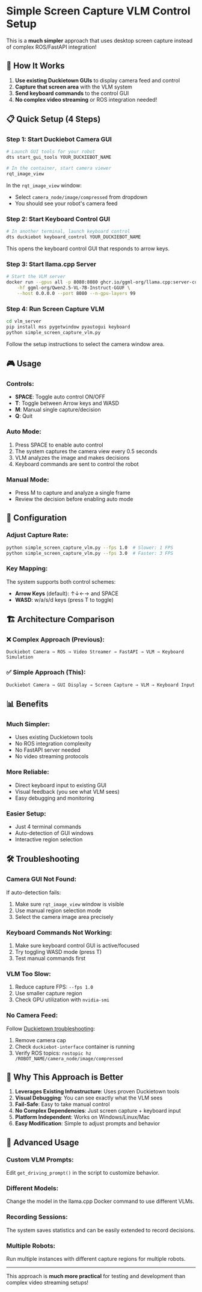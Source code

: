 # Simple Screen Capture VLM Control Setup

This is a **much simpler** approach that uses desktop screen capture instead of complex ROS/FastAPI integration!

## 🎯 How It Works

1. **Use existing Duckietown GUIs** to display camera feed and control
2. **Capture that screen area** with the VLM system  
3. **Send keyboard commands** to the control GUI
4. **No complex video streaming** or ROS integration needed!

## 📋 Quick Setup (4 Steps)

### Step 1: Start Duckiebot Camera GUI
```bash
# Launch GUI tools for your robot
dts start_gui_tools YOUR_DUCKIEBOT_NAME

# In the container, start camera viewer
rqt_image_view
```

In the `rqt_image_view` window:
- Select `camera_node/image/compressed` from dropdown
- You should see your robot's camera feed

### Step 2: Start Keyboard Control GUI  
```bash
# In another terminal, launch keyboard control
dts duckiebot keyboard_control YOUR_DUCKIEBOT_NAME
```

This opens the keyboard control GUI that responds to arrow keys.

### Step 3: Start llama.cpp Server
```bash
# Start the VLM server
docker run --gpus all -p 8080:8080 ghcr.io/ggml-org/llama.cpp:server-cuda \
    -hf ggml-org/Qwen2.5-VL-7B-Instruct-GGUF \
    --host 0.0.0.0 --port 8080 --n-gpu-layers 99
```

### Step 4: Run Screen Capture VLM
```bash
cd vlm_server
pip install mss pygetwindow pyautogui keyboard
python simple_screen_capture_vlm.py
```

Follow the setup instructions to select the camera window area.

## 🎮 Usage

### Controls:
- **SPACE**: Toggle auto control ON/OFF
- **T**: Toggle between Arrow keys and WASD
- **M**: Manual single capture/decision
- **Q**: Quit

### Auto Mode:
1. Press SPACE to enable auto control
2. The system captures the camera view every 0.5 seconds
3. VLM analyzes the image and makes decisions
4. Keyboard commands are sent to control the robot

### Manual Mode:
- Press M to capture and analyze a single frame
- Review the decision before enabling auto mode

## 🔧 Configuration

### Adjust Capture Rate:
```bash
python simple_screen_capture_vlm.py --fps 1.0  # Slower: 1 FPS
python simple_screen_capture_vlm.py --fps 3.0  # Faster: 3 FPS
```

### Key Mapping:
The system supports both control schemes:
- **Arrow Keys** (default): ↑↓←→ and SPACE
- **WASD**: w/a/s/d keys (press T to toggle)

## 🏗️ Architecture Comparison

### ❌ Complex Approach (Previous):
```
Duckiebot Camera → ROS → Video Streamer → FastAPI → VLM → Keyboard Simulation
```

### ✅ Simple Approach (This):
```
Duckiebot Camera → GUI Display → Screen Capture → VLM → Keyboard Input
```

## 📊 Benefits

### **Much Simpler**:
- Uses existing Duckietown tools
- No ROS integration complexity
- No FastAPI server needed
- No video streaming protocols

### **More Reliable**:
- Direct keyboard input to existing GUI
- Visual feedback (you see what VLM sees)
- Easy debugging and monitoring

### **Easier Setup**:
- Just 4 terminal commands
- Auto-detection of GUI windows
- Interactive region selection

## 🛠️ Troubleshooting

### **Camera GUI Not Found**:
If auto-detection fails:
1. Make sure `rqt_image_view` window is visible
2. Use manual region selection mode
3. Select the camera image area precisely

### **Keyboard Commands Not Working**:
1. Make sure keyboard control GUI is active/focused
2. Try toggling WASD mode (press T)
3. Test manual commands first

### **VLM Too Slow**:
1. Reduce capture FPS: `--fps 1.0`
2. Use smaller capture region
3. Check GPU utilization with `nvidia-smi`

### **No Camera Feed**:
Follow [Duckietown troubleshooting](https://docs.duckietown.com/daffy/opmanual-duckiebot/operations/make_it_see/index.html):
1. Remove camera cap
2. Check `duckiebot-interface` container is running
3. Verify ROS topics: `rostopic hz /ROBOT_NAME/camera_node/image/compressed`

## 🎯 Why This Approach is Better

1. **Leverages Existing Infrastructure**: Uses proven Duckietown tools
2. **Visual Debugging**: You can see exactly what the VLM sees
3. **Fail-Safe**: Easy to take manual control
4. **No Complex Dependencies**: Just screen capture + keyboard input
5. **Platform Independent**: Works on Windows/Linux/Mac
6. **Easy Modification**: Simple to adjust prompts and behavior

## 🚀 Advanced Usage

### Custom VLM Prompts:
Edit `get_driving_prompt()` in the script to customize behavior.

### Different Models:
Change the model in the llama.cpp Docker command to use different VLMs.

### Recording Sessions:
The system saves statistics and can be easily extended to record decisions.

### Multiple Robots:
Run multiple instances with different capture regions for multiple robots.

---

This approach is **much more practical** for testing and development than complex video streaming setups!
